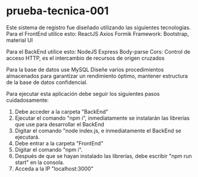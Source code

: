 # prueba-tecnica-001

Este sistema de registro fue diseñado utilizando las siguientes tecnologías.
Para el FrontEnd utilice esto:
ReactJS
    Axios
    Formik
    Framework: Bootstrap, material UI

Para el BackEnd utilice esto:
NodeJS
    Express
    Body-parse
    Cors: Control de acceso HTTP, es el intercambio de recursos de origen cruzados

Para la base de datos use MySQL
Diseñe varios procedimientos almacenados para garantizar un rendimiento óptimo, mantener estructura de la base de datos confidencial.

Para ejecutar esta aplicación debe seguir los siguientes pasos cuidadosamente:

1. Debe acceder a la carpeta "BackEnd"
2. Ejecutar el comando "npm i", inmediatamente se instalarán las librerías que use para desarrollar el BackEnd
3. Digitar el comando "node index.js, e inmediatamente el BackEnd se ejecutará.
4. Debe entrar a la carpeta "FrontEnd" 
5. Digitar el comando "npm i".
6. Después de que se hayan instalado las librerías, debe escribir "npm run start" en la consola.
7. Acceda a la IP "localhost:3000"

